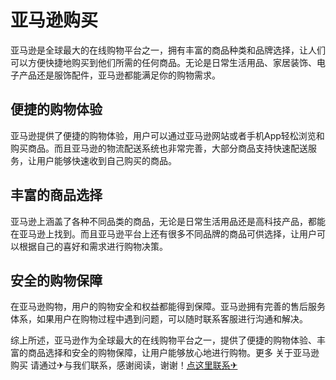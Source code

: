 # 亚马逊购买

亚马逊是全球最大的在线购物平台之一，拥有丰富的商品种类和品牌选择，让人们可以方便快捷地购买到他们所需的任何商品。无论是日常生活用品、家居装饰、电子产品还是服饰配件，亚马逊都能满足你的购物需求。

## 便捷的购物体验

亚马逊提供了便捷的购物体验，用户可以通过亚马逊网站或者手机App轻松浏览和购买商品。而且亚马逊的物流配送系统也非常完善，大部分商品支持快速配送服务，让用户能够快速收到自己购买的商品。

## 丰富的商品选择

亚马逊上涵盖了各种不同品类的商品，无论是日常生活用品还是高科技产品，都能在亚马逊上找到。而且亚马逊平台上还有很多不同品牌的商品可供选择，让用户可以根据自己的喜好和需求进行购物决策。

## 安全的购物保障

在亚马逊购物，用户的购物安全和权益都能得到保障。亚马逊拥有完善的售后服务体系，如果用户在购物过程中遇到问题，可以随时联系客服进行沟通和解决。

综上所述，亚马逊作为全球最大的在线购物平台之一，提供了便捷的购物体验、丰富的商品选择和安全的购物保障，让用户能够放心地进行购物。更多 关于亚马逊购买 请通过✈与我们联系，感谢阅读，谢谢！[点这里联系✈](https://add.k02.cc)